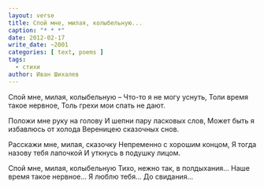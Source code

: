 ```yaml
---
layout: verse
title: Спой мне, милая, колыбельную...
caption: "* * *"
date: 2012-02-17
write_date: ~2001
categories: [ text, poems ]
tags:
  - стихи
author: Иван Шихалев
---
```

Спой мне, милая, колыбельную –
Что-то я не могу уснуть,
Толи время такое нервное,
Толь грехи мои спать не дают.

Положи мне руку на голову
И шепни пару ласковых слов,
Может быть я избавлюсь от холода
Вереницею сказочных снов.

Расскажи мне, милая, сказочку
Непременно с хорошим концом,
Я тогда назову тебя лапочкой
И уткнусь в подушку лицом.

Спой мне, милая, колыбельную
Тихо, нежно так, в полдыхания...
Наше время такое нервное...
Я люблю тебя... До свидания...
